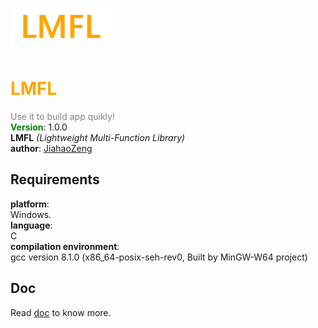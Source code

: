 ![image](resource/readme_resource/LMFL.png)
# <font color = "orange">LMFL</font>
<font color = "grey">Use it to build app quikly!</font>\
<font color = "green">**Version**</font>: 1.0.0\
**LMFL** *(Lightweight Multi-Function Library)*\
**author**: [JiahaoZeng](https://github.com/JiahaoZeng)
## Requirements
**platform**:\
    Windows.\
**language**:\
    C\
**compilation environment**:\
    gcc version 8.1.0 (x86_64-posix-seh-rev0, Built by MinGW-W64 project)
## Doc
Read [doc](intro/doc.md) to know more.